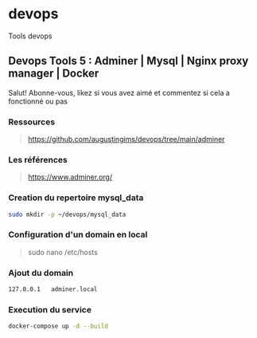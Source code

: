 # devops

Tools devops

## Devops Tools 5 : Adminer | Mysql | Nginx proxy manager | Docker

Salut! Abonne-vous, likez si vous avez aimé et commentez si cela a fonctionné ou pas

### Ressources

> https://github.com/augustingims/devops/tree/main/adminer

### Les références

> https://www.adminer.org/

### Creation du repertoire mysql_data

```bash
sudo mkdir -p ~/devops/mysql_data
```

### Configuration d'un domain en local

> sudo nano /etc/hosts

### Ajout du domain

```bash
127.0.0.1   adminer.local
```

### Execution du service

```bash
docker-compose up -d --build
```
